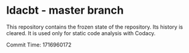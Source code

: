 # ldacbt - master branch

This repository contains the frozen state of the repository.
Its history is cleared. It is used only for static code
analysis with Codacy.

Commit Time: 1716960172